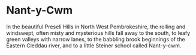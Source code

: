 Nant-y-Cwm
==========

In the beautiful Preseli Hills in North West Pembrokeshire, the rolling and windswept, often misty and mysterious hills fall away to the south, to leafy green valleys with narrow lanes, to the babbling brook beginnings of the Eastern Cleddau river, and to a little Steiner school called Nant-y-cwm.


